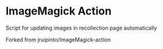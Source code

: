 # ImageMagick Action

Script for updating images in recollection page automatically

Forked from jruipinto/ImageMagick-action
